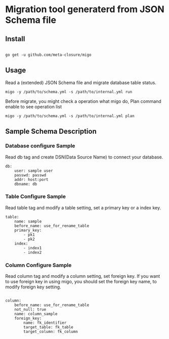 # Migration tool generaterd from JSON Schema file

## Install

```sh:

go get -u github.com/meta-closure/migo

```

## Usage
Read a (extended) JSON Schema file and migrate database table status.

```sh:
migo -y /path/to/schema.yml -s /path/to/internal.yml run
```

Before migrate, you might check a operation what migo do,
Plan command enable to see operation list

```sh;
migo -y /path/to/schema.yml -s /path/to/internal.yml plan
```

## Sample Schema Description

### Database configure Sample

Read db tag and create DSN(Data Source Name) to connect your database.

```yaml:
db:
    user: sample user
    passwd: passwd
    addr: host:port
    dbname: db

```

### Table Configure Sample

Read table tag and modify a table setting, set a primary key or a index key.

```yaml:
table:
    name: sample
    before_name: use_for_rename_table
    primary_key:
        - pk1
        - pk2
    index:
        - index1
        - index2
```

### Column Configure Sample

Read column tag and modify a column setting, set foreign key.
If you want to use foreign key in using migo, you should set the foreign key name,
to modify foreign key setting.

```yaml:

column:
    before_name: use_for_rename_table
    not_null: true
    name: column_sample
    foreign_key:
        name: fk_identifier
        target_table: fk_table
        target_column: fk_column
        
```